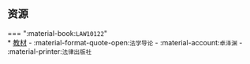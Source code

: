 ## 资源  
=== ":material-book:`LAW10122`"  
    * [教材](https://api.ecylt.top/v1/lanzou_link?url=https://cqu-openlib.lanzout.com/iIpTS2au3qob&type=down) - :material-format-quote-open:`法学导论` - :material-account:`卓泽渊` - :material-printer:`法律出版社`  
